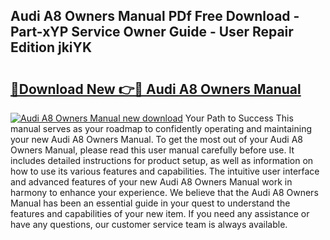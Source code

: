## Audi A8 Owners Manual PDf Free Download - Part-xYP Service Owner Guide - User Repair Edition jkiYK

# <h2><a href="http://cf23215.oget.top/?id=Audi+A8+Owners+Manual">🔗Download New 👉🔴 Audi A8 Owners Manual</a></h2>

[![Audi A8 Owners Manual new download](https://i.imgur.com/5g1atiW.png)](http://cf23215.oget.top/?id=Audi+A8+Owners+Manual)
Your Path to Success This manual serves as your roadmap to confidently operating and maintaining your new Audi A8 Owners Manual. To get the most out of your Audi A8 Owners Manual, please read this user manual carefully before use. It includes detailed instructions for product setup, as well as information on how to use its various features and capabilities. The intuitive user interface and advanced features of your new Audi A8 Owners Manual work in harmony to enhance your experience. We believe that the Audi A8 Owners Manual has been an essential guide in your quest to understand the features and capabilities of your new item. If you need any assistance or have any questions, our customer service team is always available.
